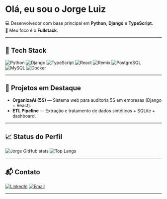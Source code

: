 # Olá, eu sou o Jorge Luiz  

💻 Desenvolvedor com base principal em **Python**, **Django** e **TypeScript**.  
🚀 Meu foco é o **Fullstack**.

---

## 🧰 Tech Stack
![Python](https://img.shields.io/badge/Python-3776AB?logo=python&logoColor=white)
![Django](https://img.shields.io/badge/Django-092E20?logo=django&logoColor=white)
![TypeScript](https://img.shields.io/badge/TypeScript-3178C6?logo=typescript&logoColor=white)
![React](https://img.shields.io/badge/React-20232A?logo=react&logoColor=61DAFB)
![Remix](https://img.shields.io/badge/Remix-000000?logo=remix&logoColor=white)
![PostgreSQL](https://img.shields.io/badge/PostgreSQL-4169E1?logo=postgresql&logoColor=white)
![MySQL](https://img.shields.io/badge/MySQL-4479A1?logo=mysql&logoColor=white)
![Docker](https://img.shields.io/badge/Docker-2496ED?logo=docker&logoColor=white)

---

## 📌 Projetos em Destaque
- **OrganizaAí (5S)** — Sistema web para auditoria 5S em empresas (Django + React).  
- **ETL Pipeline** — Extração e tratamento de dados sintéticos + SQLite + dashboard.

<!-- > 👉 Confira mais no [meu portfólio](https://SEUSITE.com) -->

---

## 📈 Status do Perfil
![Jorge GitHub stats](https://github-readme-stats.vercel.app/api?username=Jorgelzz&show_icons=true&theme=radical) ![Top Langs](https://github-readme-stats.vercel.app/api/top-langs/?username=Jorgelzz&layout=compact&theme=radical)

---

## 📬 Contato
[![LinkedIn](https://img.shields.io/badge/LinkedIn-0A66C2?logo=linkedin&logoColor=white)](https://www.linkedin.com/in/jorge-luiz-lima-de-oliveira)
[![Email](https://img.shields.io/badge/Email-D14836?logo=gmail&logoColor=white)](mailto:jorgeluiz2027@hotmail.com)

---
